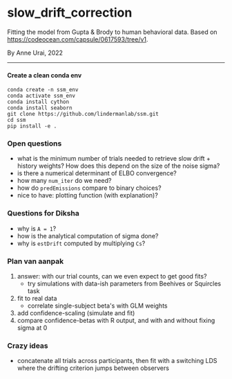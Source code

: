 # slow_drift_correction
Fitting the model from Gupta &amp; Brody to human behavioral data. Based on https://codeocean.com/capsule/0617593/tree/v1.

By Anne Urai, 2022

---

#### Create a clean conda env
```
conda create -n ssm_env
conda activate ssm_env
conda install cython
conda install seaborn
git clone https://github.com/lindermanlab/ssm.git
cd ssm
pip install -e .
```


### Open questions
- what is the minimum number of trials needed to retrieve slow drift + history weights? 
How does this depend on the size of the noise sigma?
- is there a numerical determinant of ELBO convergence?
- how many `num_iter` do we need?
- how do `predEmissions` compare to binary choices?
- nice to have: plotting function (with explanation)?

### Questions for Diksha
- why is `A = 1`?
- how is the analytical computation of sigma done?
- why is `estDrift` computed by multiplying `Cs`?

### Plan van aanpak 
1. answer: with our trial counts, can we even expect to get good fits?
     - try simulations with data-ish parameters from Beehives or Squircles task
2. fit to real data
    - correlate single-subject beta's with GLM weights
3. add confidence-scaling (simulate and fit)
4. compare confidence-betas with R output, and with and without fixing sigma at 0
     
### Crazy ideas
- concatenate all trials across participants, then fit with a switching LDS where the drifting criterion jumps between observers

